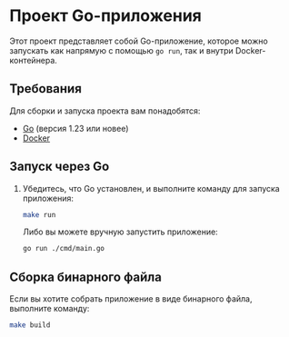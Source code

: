 # Проект Go-приложения

Этот проект представляет собой Go-приложение, которое можно запускать как напрямую с помощью `go run`, так и внутри Docker-контейнера.

## Требования

Для сборки и запуска проекта вам понадобятся:

- [Go](https://golang.org/doc/install) (версия 1.23 или новее)
- [Docker](https://docs.docker.com/get-docker/)

## Запуск через Go

1. Убедитесь, что Go установлен, и выполните команду для запуска приложения:

    ```bash
    make run
    ```

    Либо вы можете вручную запустить приложение:

    ```bash
    go run ./cmd/main.go
    ```

## Сборка бинарного файла

Если вы хотите собрать приложение в виде бинарного файла, выполните команду:

```bash
make build
